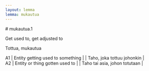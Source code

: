 ```yaml
---
layout: lemma
lemma: mukautua
---
```


<div class="sense">
# <span class="sensename">mukautua.1</span>

<span class="description">Get used to, get adjusted to</span>

<span class="description">Tottua, mukautua</span>

A1 | Entity getting used to something |   | Taho, joka tottuu johonkin |  
A2 | Entity or thing gotten used to |   | Taho tai asia, johon totutaan |  

</div>

